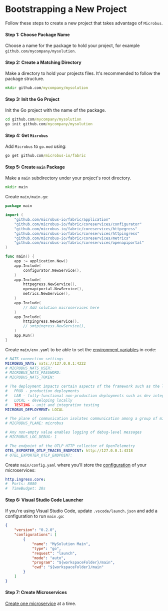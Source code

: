 # Bootstrapping a New Project

Follow these steps to create a new project that takes advantage of `Microbus`.

#### Step 1: Choose Package Name

Choose a name for the package to hold your project, for example `github.com/mycompany/mysolution`.

#### Step 2: Create a Matching Directory

Make a directory to hold your projects files. It's recommended to follow the package structure.

```cmd
mkdir github.com/mycompany/mysolution
```

#### Step 3: Init the Go Project

Init the Go project with the name of the package.

```cmd
cd github.com/mycompany/mysolution
go init github.com/mycompany/mysolution
```

#### Step 4: Get `Microbus`

Add `Microbus` to `go.mod` using:

```cmd
go get github.com/microbus-io/fabric
```

#### Step 5: Create `main` Package

Make a `main` subdirectory under your project's root directory.

```cmd
mkdir main
```

Create `main/main.go`:

```go
package main

import (
	"github.com/microbus-io/fabric/application"
	"github.com/microbus-io/fabric/coreservices/configurator"
	"github.com/microbus-io/fabric/coreservices/httpegress"
	"github.com/microbus-io/fabric/coreservices/httpingress"
	"github.com/microbus-io/fabric/coreservices/metrics"
	"github.com/microbus-io/fabric/coreservices/openapiportal"
)

func main() {
	app := application.New()
	app.Include(
		configurator.NewService(),
	)
	app.Include(
		httpegress.NewService(),
		openapiportal.NewService(),
		metrics.NewService(),
	)
	app.Include(
		// Add solution microservices here
	)
	app.Include(
		httpingress.NewService(),
		// smtpingress.NewService(),
	)
	app.Run()
}
```

Create `main/env.yaml` to be able to set the [environment variables](../tech/envars.md) in code:

```yaml
# NATS connection settings
MICROBUS_NATS: nats://127.0.0.1:4222
# MICROBUS_NATS_USER:
# MICROBUS_NATS_PASSWORD:
# MICROBUS_NATS_TOKEN:

# The deployment impacts certain aspects of the framework such as the log format and log verbosity level
#   PROD - production deployments
#   LAB - fully-functional non-production deployments such as dev integration, testing, staging, etc.
#   LOCAL - developing locally
#   TESTING - unit and integration testing
MICROBUS_DEPLOYMENT: LOCAL

# The plane of communication isolates communication among a group of microservices over a NATS cluster
# MICROBUS_PLANE: microbus

# Any non-empty value enables logging of debug-level messages
# MICROBUS_LOG_DEBUG: 1

# The endpoint of the OTLP HTTP collector of OpenTelemetry
OTEL_EXPORTER_OTLP_TRACES_ENDPOINT: http://127.0.0.1:4318
# OTEL_EXPORTER_OTLP_ENDPOINT:
```

Create `main/config.yaml` where you'll store the [configuration](../blocks/configuration.md) of your microservices:

```yaml
http.ingress.core:
#  Ports: 8080
#  TimeBudget: 20s
```

#### Step 6: Visual Studio Code Launcher

If you're using Visual Studio Code, update `.vscode/launch.json` and add a configuration to run `main.go`:

```json
{
    "version": "0.2.0",
    "configurations": [
		{
			"name": "MySolution Main",
			"type": "go",
			"request": "launch",
			"mode": "auto",
			"program": "${workspaceFolder}/main",
			"cwd": "${workspaceFolder}/main"
		}
	]
}
```

#### Step 7: Create Microservices

[Create one microservice](../howto/create-microservice.md) at a time.
